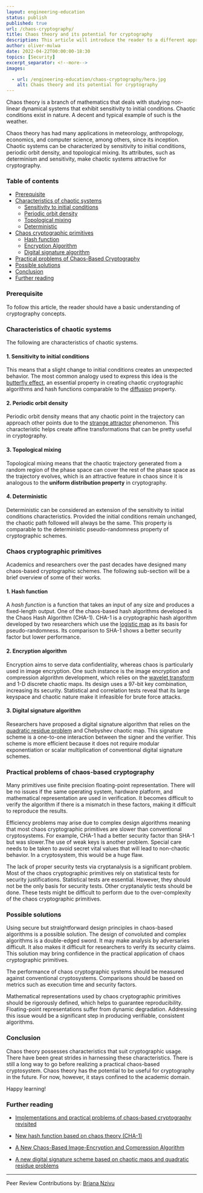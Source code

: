 ```yaml
---
layout: engineering-education
status: publish
published: true
url: /chaos-cryptography/
title: Chaos theory and its potential for cryptography
description: This article will introduce the reader to a different approach to cryptography in a simplistic, palatable way.
author: oliver-mulwa
date: 2022-04-22T00:00:00-18:30
topics: [Security]
excerpt_separator: <!--more-->
images:

  - url: /engineering-education/chaos-cryptography/hero.jpg
    alt: Chaos theory and its potential for cryptography
---
```

Chaos theory is a branch of mathematics that deals with studying non-linear dynamical systems that exhibit sensitivity to initial conditions. Chaotic conditions exist in nature. A decent and typical example of such is the weather. 
<!--more-->
Chaos theory has had many applications in meteorology, anthropology, economics, and computer science, among others, since its inception. Chaotic systems can be characterized by sensitivity to initial conditions, periodic orbit density, and topological mixing. Its attributes, such as determinism and sensitivity, make chaotic systems attractive for cryptography.

### Table of contents
- [Prerequisite](#prerequisite)
- [Characteristics of chaotic systems](#characteristics-of-chaotic-systems)
  - [Sensitivity to initial conditions](#sensitivity-to-initial-conditions)
  - [Periodic orbit density](#periodic-orbit-density)
  - [Topological mixing](#topological-mixing)
  - [Deterministic](#deterministic)
- [Chaos cryptographic primitives](#chaos-cryptographic-primitives)
  - [Hash function](#hash-function)
  - [Encryption Algorithm](#encryption-algorithm)
  - [Digital signature algorithm](#digital-signature-algorithm)
- [Practical problems of Chaos-Based Cryptography](#practical-problems-of-chaos-based-cryptography)
- [Possible solutions](#possible-solutions)
- [Conclusion](#conclusion)
- [Further reading](#further-reading)


### Prerequisite
To follow this article, the reader should have a basic understanding of cryptography concepts.

### Characteristics of chaotic systems
The following are characteristics of chaotic systems.

#### 1. Sensitivity to initial conditions
This means that a slight change to initial conditions creates an unexpected behavior. The most common analogy used to express this idea is the [butterfly effect](https://fractalfoundation.org/resources/what-is-chaos-theory/), an essential property in creating chaotic cryptographic algorithms and hash functions comparable to the [diffusion](https://cryptography.fandom.com/wiki/Confusion_and_diffusion) property.

#### 2. Periodic orbit density
Periodic orbit density means that any chaotic point in the trajectory can approach other points due to the [strange attractor](https://www.stsci.edu/~lbradley/seminar/attractors.html) phenomenon. This characteristic helps create affine transformations that can be pretty useful in cryptography.

#### 3. Topological mixing
Topological mixing means that the chaotic trajectory generated from a random region of the phase space can cover the rest of the phase space as the trajectory evolves, which is an attractive feature in chaos since it is analogous to the **uniform distribution property** in cryptography.

#### 4. Deterministic
Deterministic can be considered an extension of the sensitivity to initial conditions characteristics. Provided the initial conditions remain unchanged, the chaotic path followed will always be the same. This property is comparable to the deterministic pseudo-randomness property of cryptographic schemes.

### Chaos cryptographic primitives
Academics and researchers over the past decades have designed many chaos-based cryptographic schemes. The following sub-section will be a brief overview of some of their works.

#### 1. Hash function
A *hash function* is a function that takes an input of any size and produces a fixed-length output. One of the chaos-based hash algorithms developed is the Chaos Hash Algorithm (CHA-1). CHA-1 is a cryptographic hash algorithm developed by two researchers which use the [logistic map](https://mathworld.wolfram.com/LogisticMap.html) as its basis for pseudo-randomness. Its comparison to SHA-1 shows a better security factor but lower performance.

#### 2. Encryption algorithm
Encryption aims to serve data confidentiality, whereas chaos is particularly used in image encryption. One such instance is the image encryption and compression algorithm development, which relies on the [wavelet transform](https://en.wikipedia.org/wiki/Wavelet_transform) and 1-D discrete chaotic maps. Its design uses a 97-bit key combination, increasing its security. Statistical and correlation tests reveal that its large keyspace and chaotic nature make it infeasible for brute force attacks.

#### 3. Digital signature algorithm
Researchers have proposed a digital signature algorithm that relies on the [quadratic residue problem](https://en.wikipedia.org/wiki/Quadratic_residuosity_problem) and Chebyshev chaotic map. This signature scheme is a one-to-one interaction between the signer and the verifier. This scheme is more efficient because it does not require modular exponentiation or scalar multiplication of conventional digital signature schemes.

### Practical problems of chaos-based cryptography
Many primitives use finite precision floating-point representation. There will be no issues if the same operating system, hardware platform, and mathematical representation are used in verification. It becomes difficult to verify the algorithm if there is a mismatch in these factors, making it difficult to reproduce the results.

Efficiency problems may arise due to complex design algorithms meaning that most chaos cryptographic primitives are slower than conventional cryptosystems. For example, CHA-1 had a better security factor than SHA-1 but was slower.The use of weak keys is another problem. Special care needs to be taken to avoid secret vital values that will lead to non-chaotic behavior. In a cryptosystem, this would be a huge flaw.

The lack of proper security tests via cryptanalysis is a significant problem. Most of the chaos cryptographic primitives rely on statistical tests for security justifications. Statistical tests are essential. However, they should not be the only basis for security tests. Other cryptanalytic tests should be done. These tests might be difficult to perform due to the over-complexity of the chaos cryptographic primitives.

### Possible solutions
Using secure but straightforward design principles in chaos-based algorithms is a possible solution. The design of convoluted and complex algorithms is a double-edged sword. It may make analysis by adversaries difficult. It also makes it difficult for researchers to verify its security claims. This solution may bring confidence in the practical application of chaos cryptographic primitives.

The performance of chaos cryptographic systems should be measured against conventional cryptosystems. Comparisons should be based on metrics such as execution time and security factors.

Mathematical representations used by chaos cryptographic primitives should be rigorously defined, which helps to guarantee reproducibility. Floating-point representations suffer from dynamic degradation. Addressing this issue would be a significant step in producing verifiable, consistent algorithms.

### Conclusion
Chaos theory possesses characteristics that suit cryptographic usage. There have been great strides in harnessing these characteristics. There is still a long way to go before realizing a practical chaos-based cryptosystem. Chaos theory has the potential to be useful for cryptography in the future. For now, however, it stays confined to the academic domain.

Happy learning!

### Further reading
- [Implementations and practical problems of chaos-based cryptography revisited](https://www.sciencedirect.com/science/article/abs/pii/S2214212619306544)

- [New hash function based on chaos theory (CHA-1)](https://www.researchgate.net/publication/253155858_New_hash_function_based_on_chaos_theory_CHA-1)

- [A New Chaos-Based Image-Encryption and Compression Algorithm](https://www.hindawi.com/journals/jece/2012/179693/) 

- [A new digital signature scheme based on chaotic maps and quadratic residue problems](https://www.naturalspublishing.com/files/published/317re1c6x421q3.pdf)
---
Peer Review Contributions by: [Briana Nzivu](/engineering-education/authors/briana-nzivu/)
